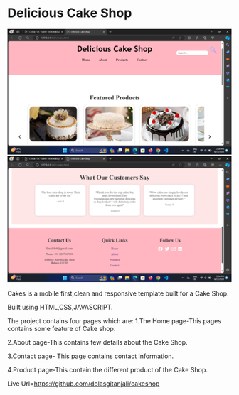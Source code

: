 # Delicious Cake Shop

![image](screenshot.png.png)
![image](screenshot1.png)

Cakes is a mobile first,clean and responsive template built for a Cake Shop.

Built using HTML,CSS,JAVASCRIPT.

The project contains four pages which are:
1.The Home page-This pages contains some  feature of Cake shop.

2.About page-This contains few details about the Cake Shop.

3.Contact page- This page contains contact information.

4.Product page-This contain the different product of the Cake Shop.

Live Url=https://github.com/dolasgitanjali/cakeshop